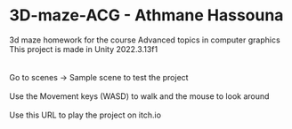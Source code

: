 # 3D-maze-ACG - Athmane Hassouna
3d maze homework for the course Advanced topics in computer graphics <br/>
This project is made in Unity 2022.3.13f1 <br/>
<br/>
<br/>
Go to scenes -> Sample scene to test the project
<br/>
<br/>
Use the Movement keys (WASD) to walk and the mouse to look around
<br/>
<br/>
Use this URL to play the project on itch.io <link href="https://mehawk512.itch.io/3d-maze-acg?secret=OSvKhL0OXs1lwto9D2ii0YrBio">
